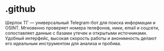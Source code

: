 # .github
Шерлок ТГ — универсальный Telegram-бот для поиска информации и OSINT. Мгновенно проверяет номера телефонов, ники, email и соцсети, сопоставляет данные с базами утечек и открытыми источниками. Удобный интерфейс, высокая скорость работы и анонимность делают его идеальным инструментом для анализа и пробива.
